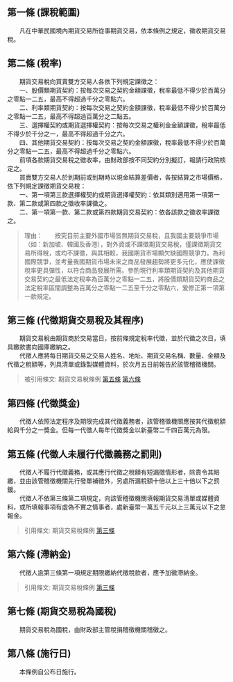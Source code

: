 第一條 (課稅範圍)
-----------------
　　凡在中華民國境內期貨交易所從事期貨交易，依本條例之規定，徵收期貨交易稅。  


第二條 (稅率)
-------------
　　期貨交易稅向買賣雙方交易人各依下列規定課徵之：  
　　一、股價類期貨契約：按每次交易之契約金額課徵，稅率最低不得少於百萬分之零點一二五，最高不得超過千分之零點六。  
　　二、利率類期貨契約：按每次交易之契約金額課徵，稅率最低不得少於百萬分之零點一二五，最高不得超過百萬分之二點五。  
　　三、選擇權契約或期貨選擇權契約：按每次交易之權利金金額課徵，稅率最低不得少於千分之一，最高不得超過千分之六。  
　　四、其他期貨交易契約：按每次交易之契約金額課徵，稅率最低不得少於百萬分之零點一二五，最高不得超過千分之零點六。  
　　前項各款期貨交易稅之徵收率，由財政部按不同契約分別擬訂，報請行政院核定之。  
　　買賣雙方交易人於到期前或到期時以現金結算差價者，各按結算之市場價格，依下列規定課徵期貨交易稅：  
　　一、第一項第三款選擇權契約或期貨選擇權契約：依其類別適用第一項第一款、第二款或第四款之徵收率課徵之。  
　　二、第一項第一款、第二款或第四款期貨交易契約：依各該款之徵收率課徵之。  
> 理由：　　按究目前主要外國市場皆無期貨交易稅，且我國主要競爭市場（如：新加坡、韓國及香港），對外資或不課徵期貨交易稅，僅課徵期貨交易所得稅，或均不課徵，與其相較，我國期貨市場顯欠缺國際競爭力。為利國際競爭，並考量我國期貨市場未來之商品發展趨勢將更多元化，應使課徵稅率更具彈性，以符合商品發展所需。參酌現行利率類期貨契約及其他期貨交易契約之最低法定稅率為百萬分之零點一二五，將股價類期貨契約商品之法定稅率區間調整為百萬分之零點一二五至千分之零點六，爰修正第一項第一款規定。



第三條 (代徵期貨交易稅及其程序)
-------------------------------
　　期貨交易稅由期貨商於交易當日，按前條規定稅率代徵，並於代徵之次日，填具繳款書向國庫繳納之。  
　　代徵人應將每日期貨交易之交易人姓名、地址、期貨交易名稱、數量、金額及代徵之稅額等，列具清單或錄製媒體資料，於次月五日前報告於該管稽徵機關。  
> 被引用條文: 期貨交易稅條例 [第五條](1626#第五條-代徵人未履行代徵義務之罰則) [第六條](1626#第六條-滯納金)



第四條 (代徵獎金)
-----------------
　　代徵人依照法定程序及期限完成其代徵義務者，該管稽徵機關應按其代徵稅額給與千分之一獎金。但每一代徵人每年代徵獎金以新臺幣二千四百萬元為限。  


第五條 (代徵人未履行代徵義務之罰則)
-----------------------------------
　　代徵人不履行代徵義務，或其應行代徵之稅額有短漏徵情形者，除責令其賠繳，並由該管稽徵機關先行發單補徵外，另處所漏稅額十倍以上三十倍以下之罰鍰。  
　　代徵人不依第三條第二項規定，向該管稽徵機關填報期貨交易清單或媒體資料，或所填報事項有虛偽不實之情事者，處新臺幣一萬五千元以上三萬元以下之怠報金。  
> 引用條文: 期貨交易稅條例 [第三條](1626#第三條-代徵期貨交易稅及其程序)



第六條 (滯納金)
---------------
　　代徵人逾第三條第一項規定期限繳納代徵稅款者，應予加徵滯納金。  
> 引用條文: 期貨交易稅條例 [第三條](1626#第三條-代徵期貨交易稅及其程序)



第七條 (期貨交易稅為國稅)
-------------------------
　　期貨交易稅為國稅，由財政部主管稅捐稽徵機關稽徵之。  


第八條 (施行日)
---------------
　　本條例自公布日施行。